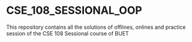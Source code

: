 # CSE_108_SESSIONAL_OOP
This repository contains all the solutions of offlines, onlines and practice session of the CSE 108 Sessional course of BUET 
